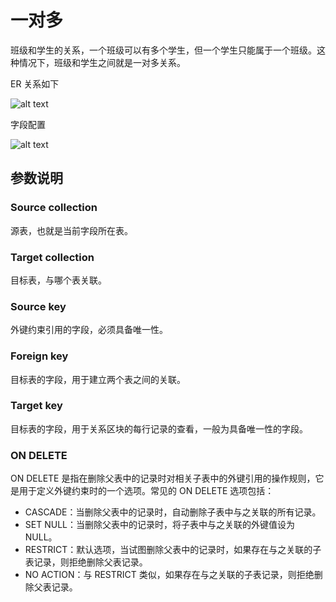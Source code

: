 # 一对多

班级和学生的关系，一个班级可以有多个学生，但一个学生只能属于一个班级。这种情况下，班级和学生之间就是一对多关系。

ER 关系如下

![alt text](https://static-docs.nocobase.com/9475f044d123d28ac8e56a077411f8dc.png)

字段配置

![alt text](https://static-docs.nocobase.com/a608ce54821172dad7e8ab760107ff4e.png)

## 参数说明

### Source collection

源表，也就是当前字段所在表。

### Target collection

目标表，与哪个表关联。

### Source key

外键约束引用的字段，必须具备唯一性。

### Foreign key

目标表的字段，用于建立两个表之间的关联。

### Target key

目标表的字段，用于关系区块的每行记录的查看，一般为具备唯一性的字段。

### ON DELETE

ON DELETE 是指在删除父表中的记录时对相关子表中的外键引用的操作规则，它是用于定义外键约束时的一个选项。常见的 ON DELETE 选项包括：

- CASCADE：当删除父表中的记录时，自动删除子表中与之关联的所有记录。
- SET NULL：当删除父表中的记录时，将子表中与之关联的外键值设为 NULL。
- RESTRICT：默认选项，当试图删除父表中的记录时，如果存在与之关联的子表记录，则拒绝删除父表记录。
- NO ACTION：与 RESTRICT 类似，如果存在与之关联的子表记录，则拒绝删除父表记录。